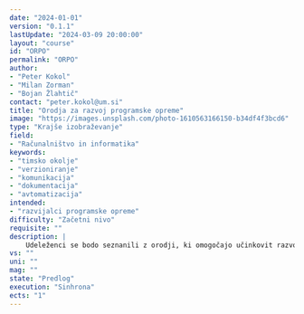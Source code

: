 ```yaml
---
date: "2024-01-01" 
version: "0.1.1"
lastUpdate: "2024-03-09 20:00:00"
layout: "course"
id: "ORPO"
permalink: "ORPO"
author:
- "Peter Kokol"
- "Milan Zorman"
- "Bojan Žlahtič"
contact: "peter.kokol@um.si"
title: "Orodja za razvoj programske opreme"
image: "https://images.unsplash.com/photo-1610563166150-b34df4f3bcd6"
type: "Krajše izobraževanje"
field:
- "Računalništvo in informatika"
keywords:
- "timsko okolje"
- "verzioniranje"
- "komunikacija"
- "dokumentacija"
- "avtomatizacija"
intended:
- "razvijalci programske opreme"
difficulty: "Začetni nivo"
requisite: ""
description: |
    Udeleženci se bodo seznanili z orodji, ki omogočajo učinkovit razvoj programske opreme v timskem okolju, vključno z načrtovanjem, verzioniranjem, komunikacijo, dokumentacijo ter avtomatizacijo.
vs: ""
uni: ""
mag: ""
state: "Predlog"
execution: "Sinhrona"
ects: "1"
---
```

